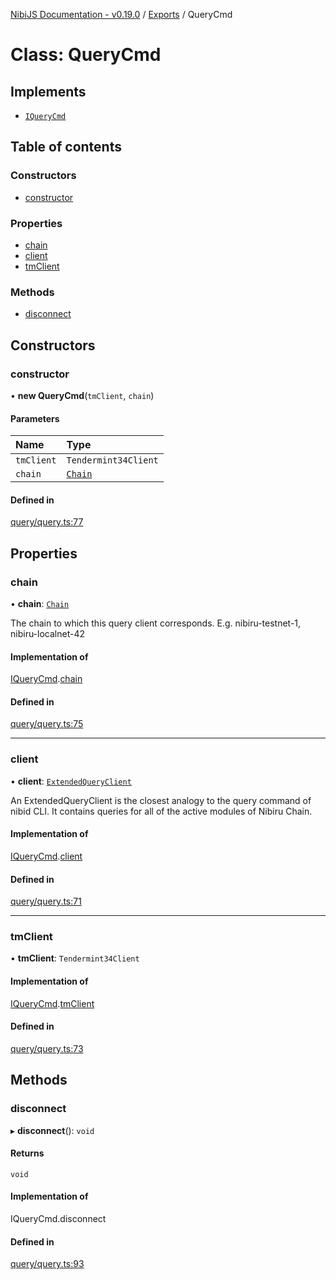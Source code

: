 [NibiJS Documentation - v0.19.0](../intro.md) / [Exports](../modules.md) / QueryCmd

# Class: QueryCmd

## Implements

- [`IQueryCmd`](../interfaces/IQueryCmd.md)

## Table of contents

### Constructors

- [constructor](QueryCmd.md#constructor)

### Properties

- [chain](QueryCmd.md#chain)
- [client](QueryCmd.md#client)
- [tmClient](QueryCmd.md#tmclient)

### Methods

- [disconnect](QueryCmd.md#disconnect)

## Constructors

### constructor

• **new QueryCmd**(`tmClient`, `chain`)

#### Parameters

| Name | Type |
| :------ | :------ |
| `tmClient` | `Tendermint34Client` |
| `chain` | [`Chain`](../interfaces/Chain.md) |

#### Defined in

[query/query.ts:77](https://github.com/NibiruChain/ts-sdk/blob/2097480/packages/nibijs/src/query/query.ts#L77)

## Properties

### chain

• **chain**: [`Chain`](../interfaces/Chain.md)

The chain to which this query client corresponds.
E.g. nibiru-testnet-1, nibiru-localnet-42

#### Implementation of

[IQueryCmd](../interfaces/IQueryCmd.md).[chain](../interfaces/IQueryCmd.md#chain)

#### Defined in

[query/query.ts:75](https://github.com/NibiruChain/ts-sdk/blob/2097480/packages/nibijs/src/query/query.ts#L75)

___

### client

• **client**: [`ExtendedQueryClient`](../modules.md#extendedqueryclient)

An ExtendedQueryClient is the closest analogy to the query command of nibid CLI.
It contains queries for all of the active modules of Nibiru Chain.

#### Implementation of

[IQueryCmd](../interfaces/IQueryCmd.md).[client](../interfaces/IQueryCmd.md#client)

#### Defined in

[query/query.ts:71](https://github.com/NibiruChain/ts-sdk/blob/2097480/packages/nibijs/src/query/query.ts#L71)

___

### tmClient

• **tmClient**: `Tendermint34Client`

#### Implementation of

[IQueryCmd](../interfaces/IQueryCmd.md).[tmClient](../interfaces/IQueryCmd.md#tmclient)

#### Defined in

[query/query.ts:73](https://github.com/NibiruChain/ts-sdk/blob/2097480/packages/nibijs/src/query/query.ts#L73)

## Methods

### disconnect

▸ **disconnect**(): `void`

#### Returns

`void`

#### Implementation of

IQueryCmd.disconnect

#### Defined in

[query/query.ts:93](https://github.com/NibiruChain/ts-sdk/blob/2097480/packages/nibijs/src/query/query.ts#L93)
